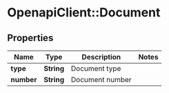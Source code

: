 # OpenapiClient::Document

## Properties
Name | Type | Description | Notes
------------ | ------------- | ------------- | -------------
**type** | **String** | Document type | 
**number** | **String** | Document number | 



